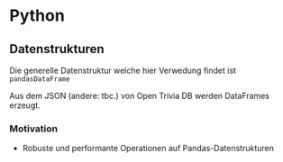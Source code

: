 # Python 

## Datenstrukturen

Die generelle Datenstruktur welche hier Verwedung findet ist ```pandasDataFrame```

Aus dem JSON (andere: tbc.) von Open Trivia DB werden DataFrames erzeugt.

### Motivation

- Robuste und performante Operationen auf Pandas-Datenstrukturen

